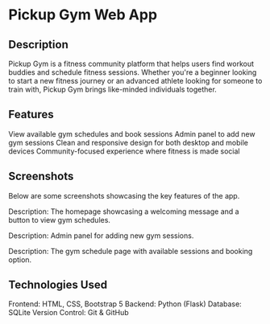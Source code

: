 # Pickup Gym Web App

## Description
Pickup Gym is a fitness community platform that helps users find workout buddies and schedule fitness sessions. Whether you're a beginner looking to start a new fitness journey or an advanced athlete looking for someone to train with, Pickup Gym brings like-minded individuals together.

## Features
View available gym schedules and book sessions
Admin panel to add new gym sessions
Clean and responsive design for both desktop and mobile devices
Community-focused experience where fitness is made social

## Screenshots
Below are some screenshots showcasing the key features of the app.

Description: The homepage showcasing a welcoming message and a button to view gym schedules.

Description: Admin panel for adding new gym sessions.

Description: The gym schedule page with available sessions and booking option.

## Technologies Used

Frontend: HTML, CSS, Bootstrap 5
Backend: Python (Flask)
Database: SQLite
Version Control: Git & GitHub

